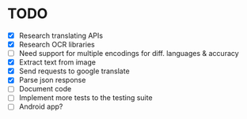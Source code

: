 TODO
====

- [x] Research translating APIs
- [x] Research OCR libraries
- [ ] Need support for multiple encodings for diff. languages & accuracy
- [x] Extract text from image
- [x] Send requests to google translate
- [x] Parse json response
- [ ] Document code
- [ ] Implement more tests to the testing suite
- [ ] Android app?
